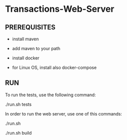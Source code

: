 # Transactions-Web-Server

## PREREQUISITES

* install maven

* add maven to your path

* install docker

* for Linux OS, install also docker-compose

## RUN

To run the tests, use the following command:

./run.sh tests

In order to run the web server, use one of this commands:

 ./run.sh
 
 ./run.sh build

